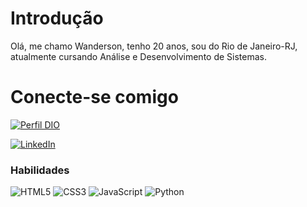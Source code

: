 # Introdução
Olá, me chamo Wanderson, tenho 20 anos, sou do Rio de Janeiro-RJ, atualmente cursando Análise e Desenvolvimento de Sistemas.

# Conecte-se comigo

[![Perfil DIO](https://img.shields.io/badge/-Meu%20Perfil%20na%20DIO-30A3DC?style=for-the-badge)](https://web.dio.me/users/walmeidace) 

[![LinkedIn](https://img.shields.io/badge/LinkedIn-000?style=for-the-badge&logo=linkedin&logoColor=0E76A8)](https://www.linkedin.com/in/wanderson-araújo-297210218/)


### Habilidades

![HTML5](https://img.shields.io/badge/HTML-000?style=for-the-badge&logo=html5&logoColor=fd7e14)
![CSS3](https://img.shields.io/badge/CSS3-000?style=for-the-badge&logo=css3&logoColor=339af0)
![JavaScript](https://img.shields.io/badge/JavaScript-000?style=for-the-badge&logo=javascript&logoColor=30A3DC)
![Python](https://img.shields.io/badge/Python-000?style=for-the-badge&logo=python&logoColor=fcc419)
